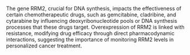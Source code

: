 The gene RRM2, crucial for DNA synthesis, impacts the effectiveness of certain chemotherapeutic drugs, such as gemcitabine, cladribine, and cytarabine by influencing deoxyribonucleotide pools or DNA synthesis processes that these drugs target. Overexpression of RRM2 is linked with resistance, modifying drug efficacy through direct pharmacodynamic interactions, suggesting the importance of monitoring RRM2 levels in personalized cancer treatment.